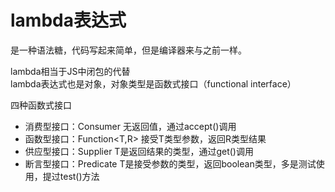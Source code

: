 # lambda表达式

是一种语法糖，代码写起来简单，但是编译器来与之前一样。

lambda相当于JS中闭包的代替  
lambda表达式也是对象，对象类型是函数式接口（functional interface）

四种函数式接口
- 消费型接口：Consumer<T>   无返回值，通过accept()调用  
- 函数型接口：Function<T,R>  接受T类型参数，返回R类型结果  
- 供应型接口：Supplier<T>   T是返回结果的类型，通过get()调用  
- 断言型接口：Predicate<T>  T是接受参数的类型，返回boolean类型，多是测试使用，提过test()方法
